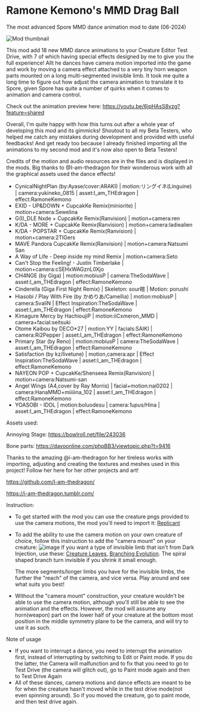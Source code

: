 # Ramone Kemono's MMD Drag Ball
The most advanced Spore MMD dance animation mod to date (06-2024)

![Mod thumbnail](https://github.com/Baramanga/Ramone-Kemono-s-MMD-Drag-Ball/assets/71797097/58cde407-886f-406a-a862-7cd1f12b584d)

This mod add 18 new MMD dance animations to your Creature Editor Test Drive, with 7 of which having special effects designed by me to give you the full experience! Allt he dances have camera motion imported into the game and work by moving a camera effect attached to a very tiny horn weapon parts mounted on a long multi-segmented invisible limb. It took me quite a long time to figure out how adjust the camera animation to translate it to Spore, given Spore has quite a number of quirks when it comes to animation and camera control.


Check out the animation preview here:
https://youtu.be/6jpHAsS8vzg?feature=shared

Overall, I'm quite happy with how this turns out after a whole year of developing this mod and its gimmicks! Shoutout to all my Beta Testers, who helped me catch any mistakes during development and provided with useful feedbacks! And get ready too because I already finished importing all the animations to my second mod and it's now also open to Beta Testers!

Credits of the motion and audio resources are in the files and is displayed in the mods. Big thanks to @I-am-thedragon for their wonderous work with all the graphical assets used the dance effects!
- CynicalNightPlan (by:Ayase/cover:ARAKI) | motion:リングイネ(Linguine) | camera:yukineko_0815 | asset:I_am_THEdragon | effect:RamoneKemono
- EXID - UP&DOWN + CupcakKe Remix(miniorite) | motion+camera:Sewelina
- G(I)_DLE Nxde + CupcakKe Remix(Ranvision) | motion+camera:ren
- K/DA - MORE + CupcakKe Remix(Ranvision) | motion+camera:ladiealien
- K/DA - POPSTAR + CupcakKe Remix(Ranvision) | motion+camera:2TIGers
- MAVE Pandora CupcakKe Remix(Ranvision) | motion+camera:Natsumi San
- A Way of Life - Deep inside my mind Remix | motion+camera:Seto
- Can't Stop the Feeling! - Justin Timberlake | motion+camera:cSEHxWAGznL0Xjo
- CH4NGE (by Giga) | motion:mobiusP | camera:TheSodaWave | asset:I_am_THEdragon | effect:RamoneKemono
- Cinderella (Giga First Night Remix) | Skeleton: sour暄 | Motion: porushi
- Hiasobi / Play With Fire (by かめりあ/Camellia) | motion:mobiusP | camera:SvaliN | Effect Inspiration:TheSodaWave | asset:I_am_THEdragon | effect:RamoneKemono
- Kimagure Mercy by HachioujiP | motion:iiCxmeron_MMD | camera+facial:seitsuki
- Otome Kaibou by DECO*27 | motion:YY | facials:SAIKI | camera:Ri2Pepper | asset:I_am_THEdragon | effect:RamoneKemono
- Primary Star (by Reno) | motion:mobiusP | camera:TheSodaWave | asset:I_am_THEdragon | effect:RamoneKemono
- Satisfaction (by kz/livetune) |  motion,camera:apr | Effect Inspiration:TheSodaWave | asset:I_am_THEdragon | effect:RamoneKemono
- NAYEON POP + CupcakKe/Shenseea Remix(Ranvision) | motion+camera:Natsumi-san
- Angel Wings (A4,cover by Ray Morris) | facial+motion:nai0202 | camera:HanaMMD+miiiiina_102 | asset:I_am_THEdragon | effect:RamoneKemono
- YOASOBI - IDOL | motion:boluodesu | camera:_1upus_/Hina | asset:I_am_THEdragon | effect:RamoneKemono

Assets used:

Annoying Stage: https://bowlroll.net/file/243036

Bone parts: https://davoonline.com/phpBB3/viewtopic.php?t=9416

Thanks to the amazing @i-am-thedragon for her tireless works with importing, adjusting and creating the textures and meshes used in this project! Follow her here for her other projects and art!

https://github.com/I-am-thedragon/

https://i-am-thedragon.tumblr.com/


Instruction: 
- To get started with the mod you can use the creature pngs provided to use the camera motions, the mod you'll need to import it: [Replicant](https://davoonline.com/phpBB3/viewtopic.php?t=9893)
- To add the ability to use the camera motion on your own creature of choice, follow this instruction to add the "camera mount" on your creature: ![image](https://github.com/Baramanga/Ramone-Kemono-s-MMD-Drag-Ball/assets/71797097/2ac73dc5-5908-41cf-8d40-1597a2b10848)
  If you want a type of invisible limb that isn't from Dark Injection, use these: [Creature Leaves](http://davoonline.com/phpBB3/viewtopic.php?f=125&t=9467), [Branching Evolution](http://davoonline.com/phpBB3/viewtopic.php?t=5449). The spiral shaped branch turn invisible if you shrink it small enough.
  
  The more segments/longer limbs you have for the invisible limbs, the further the "reach" of the camera, and vice versa. Play around and see what suits you best!
  
- Without the "camera mount" construction, your creature wouldn't be able to use the camera motion, although you'll still be able to see the animation and the effects. However, the mod will assume any horn(weapon) part on the lower half of your creature at the bottom most position in the middle symmetry plane to be the camera, and will try to use it as such.


Note of usage
- If you want to interrupt a dance, you need to interrupt the animation first, instead of interrupting by switching to Edit or Paint mode. If you do the latter, the Camera will malfunction and to fix that you need to go to Test Drive (the camera will glitch out), go to Paint mode again and then to Test Drive Again
- All of these dances, camera motions and dance effects are meant to be for when the creature hasn't moved while in the test drive mode(not even spinning around). So if you moved the creature, go to paint mode, and then test drive again.
